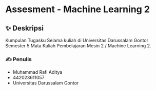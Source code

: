 # Assesment - Machine Learning 2

## ✨ Deskripsi
Kumpulan Tugasku Selama kuliah di Universitas Darussalam Gontor Semester 5 Mata Kuliah Pembelajaran Mesin 2 / Machine Learning 2.

### ✍️ Penulis
- Muhammad Rafi Aditya
- 442023611057
- Universitas Darussalam Gontor
